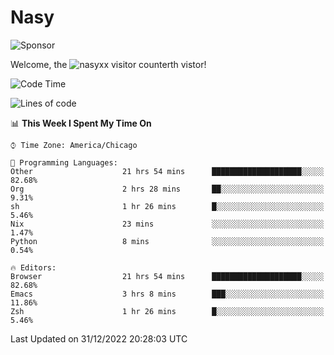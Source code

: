 # Nasy

<!--
<p align="center">
<img height="200" src="https://github-readme-stats.vercel.app/api?username=nasyxx&count_private=true&show_icons=true&theme=dracula&include_all_commits=true"/>
<img height="200" src="https://github-readme-stats.vercel.app/api/top-langs/?username=nasyxx&theme=dracula&hide=html,jupyter+notebook&count_private=true&show_icons=true"/>
</p>

  
----------------
-->

![Sponsor](https://img.shields.io/static/v1.svg?label=Sponsor&message=%E2%9D%A4&logo=GitHub&style=flat&color=pink)
 
Welcome, the ![nasyxx visitor counter](https://count.getloli.com/get/@nasyxx?theme=rule34)th vistor!
 
<!--START_SECTION:waka-->
![Code Time](http://img.shields.io/badge/Code%20Time-3%2C002%20hrs%2034%20mins-blue)

![Lines of code](https://img.shields.io/badge/From%20Hello%20World%20I%27ve%20Written-5%20Million%20lines%20of%20code-blue)

📊 **This Week I Spent My Time On** 

```text
⌚︎ Time Zone: America/Chicago

💬 Programming Languages: 
Other                    21 hrs 54 mins      ████████████████████░░░░░   82.68% 
Org                      2 hrs 28 mins       ██░░░░░░░░░░░░░░░░░░░░░░░   9.31% 
sh                       1 hr 26 mins        █░░░░░░░░░░░░░░░░░░░░░░░░   5.46% 
Nix                      23 mins             ░░░░░░░░░░░░░░░░░░░░░░░░░   1.47% 
Python                   8 mins              ░░░░░░░░░░░░░░░░░░░░░░░░░   0.54%

🔥 Editors: 
Browser                  21 hrs 54 mins      ████████████████████░░░░░   82.68% 
Emacs                    3 hrs 8 mins        ███░░░░░░░░░░░░░░░░░░░░░░   11.86% 
Zsh                      1 hr 26 mins        █░░░░░░░░░░░░░░░░░░░░░░░░   5.46%

```


 Last Updated on 31/12/2022 20:28:03 UTC
<!--END_SECTION:waka-->

<!-- ![visitors](https://visitor-badge.laobi.icu/badge?page_id=nasyxx.nasyxx) -->
